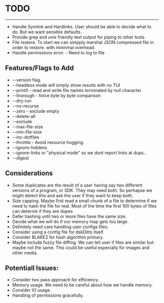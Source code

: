 # TODO



---


* Handle Symlink and Hardlinks. User should be able to decide what to do. But we want
sensible defaults.
* Provide grep and unix friendly text output for piping to other tools.
* File restore. To start we can simpply marshal JSON compressed file in order to restore.
with mininmal overhead.
* Handle permissions error. - Need to log to file


## Features/Flags to Add

* --version flag.
* --headless mode will simply show results with no TUI
* --print0 - read and write file names terminated by null character
* --thorough - force byte by byte comparison
* --dry-run
* --no-recurse
* --zero - exclude empty
* --delete-all
* --exclude
* --max-file-size
* --min-file-size
* --inc-dotfiles
* --throttle - Avoid resource hogging.
* --ignore-hiddens
* --ignore-links or "physical mode" so we dont report links at dups..
* --digest

## Considerations

* Some duplicates are the result of a user having say two different versions of a program, or SDK. They
may need both. So perhapse we might detect this and ask the user if they want to keep both.
* Size capping. Maybe first read a small chunk of a file to determine if we need to
hash the file for real. Most of the time the first 100 bytes of files can deternie if they are dupes
* Defer hashing until two or more files have the same size.
* Decide what we will do if our memory map gets too large.
* Definitely need care handling user configs files.
* Consider using a config file for dskDitto itself.
* Consider BLAKE2 for hash algorithm primary.
* Maybe include fuzzy file diffing. We can tell user if
files are similar but maybe not the same. This could be useful especially for images
and other media.

## Potentiall Issues:

* Consider two pass approach for efficiency.
* Memory usage. We need to be careful about how we handle memory.
* Consider IO usage.
* Handling of permissions gracefully.
